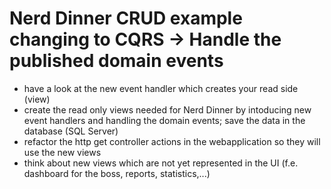 Nerd Dinner CRUD example changing to CQRS -> Handle the published domain events
===========


* have a look at the new event handler which creates your read side (view)
* create the read only views needed for Nerd Dinner by intoducing new event handlers and handling the domain events; save the data in the database (SQL Server)
* refactor the http get controller actions in the webapplication so they will use the new views
* think about new views which are not yet represented in the UI (f.e. dashboard for the boss, reports, statistics,...)

